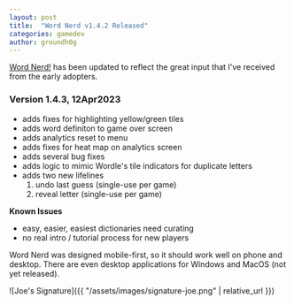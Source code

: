 ```yaml
---
layout: post
title:  "Word Nerd v1.4.2 Released"
categories: gamedev
author: groundh0g
---
```


[Word Nerd!](https://joehall.net/game-test/) has been updated to reflect the great input that I've received from the early adopters.

### Version 1.4.3, 12Apr2023

- adds fixes for highlighting yellow/green tiles
- adds word definiton to game over screen
- adds analytics reset to menu
- adds fixes for heat map on analytics screen
- adds several bug fixes
- adds logic to mimic Wordle's tile indicators for duplicate letters
- adds two new lifelines
  1. undo last guess (single-use per game)
  2. reveal letter (single-use per game)

**Known Issues**

- easy, easier, easiest dictionaries need curating
- no real intro / tutorial process for new players

Word Nerd was designed mobile-first, so it should work well on phone and desktop. There are even desktop applications for Windows and MacOS (not yet released).

![Joe's Signature]({{ "/assets/images/signature-joe.png" | relative_url }})
